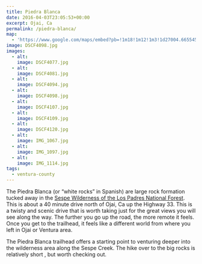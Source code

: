 ```yaml
---
title: Piedra Blanca
date: 2016-04-03T23:05:53+00:00
excerpt: Ojai, Ca
permalink: /piedra-blanca/
map:
  - 'https://www.google.com/maps/embed?pb=!1m18!1m12!1m3!1d27004.665545350534!2d-119.1821649611907!3d34.560168898239496!2m3!1f0!2f0!3f0!3m2!1i1024!2i768!4f13.1!3m3!1m2!1s0x80e9bc4975e6a3eb%3A0x35f7bf848306d349!2sPiedra+Blanca+Trailhead!5e1!3m2!1sen!2sus!4v1467000193392'
image: DSCF4098.jpg
images:
  - alt: 
    image: DSCF4077.jpg
  - alt: 
    image: DSCF4081.jpg
  - alt: 
    image: DSCF4094.jpg
  - alt: 
    image: DSCF4098.jpg
  - alt: 
    image: DSCF4107.jpg
  - alt: 
    image: DSCF4109.jpg
  - alt: 
    image: DSCF4120.jpg
  - alt: 
    image: IMG_1067.jpg
  - alt: 
    image: IMG_1097.jpg
  - alt: 
    image: IMG_1114.jpg
tags:
  - ventura-county
---
```

The Piedra Blanca (or “white rocks” in Spanish) are large rock formation tucked away in the <a href="http://www.fs.usda.gov/recarea/lpnf/recreation/hiking/recarea/?recid=11058&amp;actid=50">Sespe Wilderness of the Los Padres National Forest</a>. This is about a 40 minute drive north of Ojai, Ca up the Highway 33. This is a twisty and scenic drive that is worth taking just for the great views you will see along the way. The further you go up the road, the more remote it feels. Once you get to the trailhead, it feels like a different world from where you left in Ojai or Ventura area.

The Piedra Blanca trailhead offers a starting point to venturing deeper into the wilderness area along the Sespe Creek. The hike over to the big rocks is relatively short , but worth checking out.